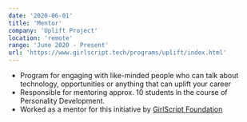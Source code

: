 ```yaml
---
date: '2020-06-01'
title: 'Mentor'
company: 'Uplift Project'
location: 'remote'
range: 'June 2020 - Present'
url: 'https://www.girlscript.tech/programs/uplift/index.html'
---
```


- Program for engaging with like-minded people who can talk about technology, opportunities or anything that can uplift your career
- Responsible for mentoring approx. 10 students in the course of Personality Development.
- Worked as a mentor for this initiative by [GirlScript Foundation](https://www.girlscript.tech/)
